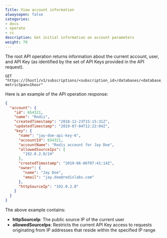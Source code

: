 ```yaml
---
Title: View account information
alwaysopen: false
categories:
- docs
- operate
- rc
description: Get initial information on account parameters
weight: 70
---
```


The root API operation returns information about the current account, user, and API Key (as identified by the set of API Keys provided in the API request).

```shell
GET "https://[host]/v1/subscriptions/<subscription_id>/databases/<database_id>/metrics?metricSpan=1hour"
```

Here is an example of the API operation response:

```json
{
  "account": {
    "id": 654321,
    "name": "Redis",
    "createdTimestamp": "2018-12-23T15:15:31Z",
    "updatedTimestamp": "2019-07-04T12:22:04Z",
    "key": {
      "name": "jay-doe-api-key-6",
      "accountId": 654321,
      "accountName": "Redis account for Jay Doe",
      "allowedSourceIps": [
        "192.0.2.0/24"
      ],
      "createdTimestamp": "2019-06-06T07:41:14Z",
      "owner": {
        "name": "Jay Doe",
        "email": "jay.doe@redislabs.com"
      },
      "httpSourceIp": "192.0.2.0"
    }
  }
}
```

The above example contains:

- **httpSourceIp**: The public source IP of the current user
- **allowedSourceIps**: Restricts the current API Key access to requests originating from IP addresses that reside within the specified IP range
